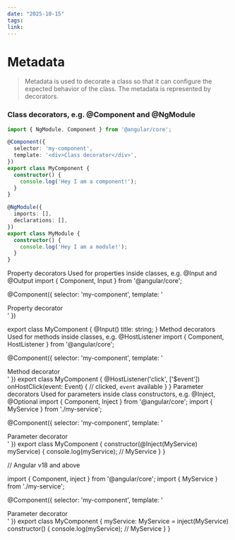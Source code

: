 ```yaml
---
date: "2025-10-15"
tags: 
link:
---
```


# Metadata

> Metadata is used to decorate a class so that it can configure the expected behavior of the class. The metadata is represented by decorators.






### Class decorators, e.g. @Component and @NgModule
```ts
import { NgModule, Component } from '@angular/core';

@Component({
  selector: 'my-component',
  template: '<div>Class decorator</div>',
})
export class MyComponent {
  constructor() {
    console.log('Hey I am a component!');
  }
}

@NgModule({
  imports: [],
  declarations: [],
})
export class MyModule {
  constructor() {
    console.log('Hey I am a module!');
  }
}
```

Property decorators Used for properties inside classes, e.g. @Input and @Output
import { Component, Input } from '@angular/core';

@Component({
    selector: 'my-component',
    template: '<div>Property decorator</div>'
})

export class MyComponent {
    @Input()
    title: string;
}
Method decorators Used for methods inside classes, e.g. @HostListener
import { Component, HostListener } from '@angular/core';

@Component({
    selector: 'my-component',
    template: '<div>Method decorator</div>'
})
export class MyComponent {
    @HostListener('click', ['$event'])
    onHostClick(event: Event) {
        // clicked, `event` available
    }
}
Parameter decorators Used for parameters inside class constructors, e.g. @Inject, @Optional
import { Component, Inject } from '@angular/core';
import { MyService } from './my-service';

@Component({
    selector: 'my-component',
    template: '<div>Parameter decorator</div>'
})
export class MyComponent {
    constructor(@Inject(MyService) myService) {
        console.log(myService); // MyService
    }
}

// Angular v18 and above

import { Component, inject } from '@angular/core';
import { MyService } from './my-service';

@Component({
    selector: 'my-component',
    template: '<div>Parameter decorator</div>'
})
export class MyComponent {
myService: MyService = inject(MyService)
    constructor() {
        console.log(myService); // MyService
    }
}




